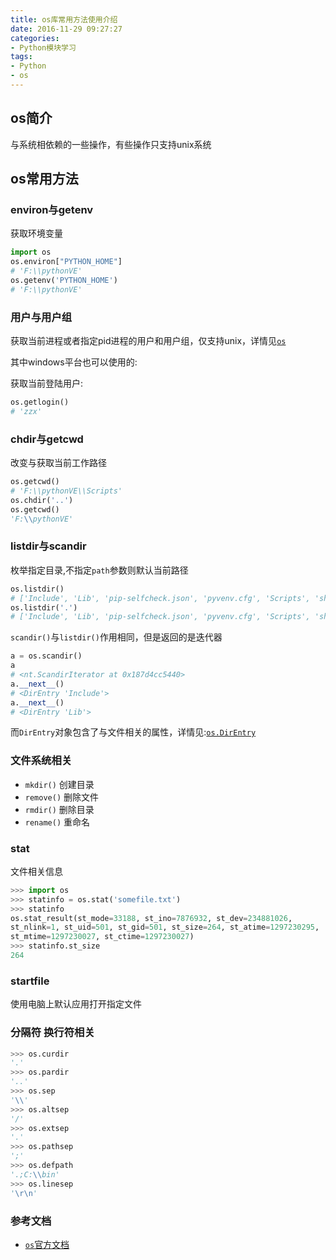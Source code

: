 ```yaml
---
title: os库常用方法使用介绍
date: 2016-11-29 09:27:27
categories: 
- Python模块学习
tags:
- Python
- os
---
```


## os简介
与系统相依赖的一些操作，有些操作只支持unix系统

## os常用方法

### environ与getenv

获取环境变量

```python
import os
os.environ["PYTHON_HOME"]
# 'F:\\pythonVE'
os.getenv('PYTHON_HOME')
# 'F:\\pythonVE'
```

### 用户与用户组

获取当前进程或者指定pid进程的用户和用户组，仅支持unix，详情见[`os`](https://docs.python.org/3/library/os.html#os.getegid)

其中windows平台也可以使用的:

获取当前登陆用户:

```python
os.getlogin() 
# 'zzx'
```

### chdir与getcwd

改变与获取当前工作路径

```python
os.getcwd()
# 'F:\\pythonVE\\Scripts'
os.chdir('..')
os.getcwd()
'F:\\pythonVE'
```

### listdir与scandir

枚举指定目录,不指定`path`参数则默认当前路径

```python
os.listdir()
# ['Include', 'Lib', 'pip-selfcheck.json', 'pyvenv.cfg', 'Scripts', 'share']
os.listdir('.')
# ['Include', 'Lib', 'pip-selfcheck.json', 'pyvenv.cfg', 'Scripts', 'share']
```

`scandir()`与`listdir()`作用相同，但是返回的是迭代器

```python
a = os.scandir()
a
# <nt.ScandirIterator at 0x187d4cc5440>
a.__next__()
# <DirEntry 'Include'>
a.__next__()
# <DirEntry 'Lib'>
```

而`DirEntry`对象包含了与文件相关的属性，详情见:[`os.DirEntry`](https://docs.python.org/3/library/os.html#os.DirEntry)

### 文件系统相关

- `mkdir()` 创建目录
- `remove()` 删除文件
- `rmdir()` 删除目录
- `rename()` 重命名

### stat

文件相关信息

```python
>>> import os
>>> statinfo = os.stat('somefile.txt')
>>> statinfo
os.stat_result(st_mode=33188, st_ino=7876932, st_dev=234881026,
st_nlink=1, st_uid=501, st_gid=501, st_size=264, st_atime=1297230295,
st_mtime=1297230027, st_ctime=1297230027)
>>> statinfo.st_size
264
```

### startfile

使用电脑上默认应用打开指定文件

### 分隔符 换行符相关

```python
>>> os.curdir
'.'
>>> os.pardir
'..'
>>> os.sep
'\\'
>>> os.altsep
'/'
>>> os.extsep
'.'
>>> os.pathsep
';'
>>> os.defpath
'.;C:\\bin'
>>> os.linesep
'\r\n'
```

### 参考文档

- [`os`官方文档](https://docs.python.org/3/library/os.html)

